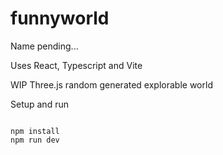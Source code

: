 # funnyworld

Name pending...

Uses React, Typescript and Vite

WIP Three.js random generated explorable world

Setup and run
```

npm install
npm run dev
```
